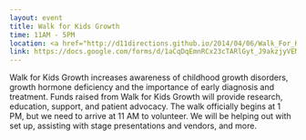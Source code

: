 ```yaml
---
layout: event
title: Walk for Kids Growth
time: 11AM - 5PM
location: <a href="http://d11directions.github.io/2014/04/06/Walk_For_Kids_Growth/">Flushing Meadows - Corona Park</a>
link: https://docs.google.com/forms/d/1aCqDqEmnRCx23cTARlGyt_J9akzjyVEM6A6alkvDVAA/viewform
---
```

Walk for Kids Growth increases awareness of childhood growth disorders, growth hormone deficiency and the importance of early diagnosis and treatment. Funds raised from Walk for Kids Growth will provide research, education, support, and patient advocacy. The walk officially begins at 1 PM, but we need to arrive at 11 AM to volunteer. We will be helping out with set up, assisting with stage presentations and vendors, and more.
